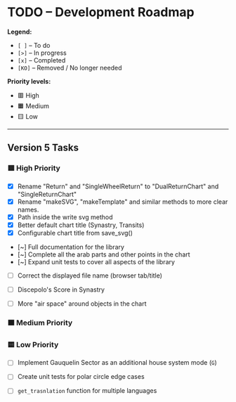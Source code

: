 # TODO – Development Roadmap

**Legend:**

- `[ ]` – To do  
- `[>]` – In progress  
- `[x]` – Completed  
- `[KO]` – Removed / No longer needed  

**Priority levels:**
- 🟥 High  
- 🟧 Medium  
- 🟨 Low  

---

## Version 5 Tasks

### 🟥 High Priority

- [x] Rename "Return" and "SingleWheelReturn" to "DualReturnChart" and "SingleReturnChart"
- [x] Rename "makeSVG", "makeTemplate" and similar methods to more clear names.
- [x] Path inside the write svg method
- [x] Better default chart title (Synastry, Transits)
- [x] Configurable chart title from save_svg()

- [~] Full documentation for the library
- [~] Complete all the arab parts and other points in the chart 
- [~] Expand unit tests to cover all aspects of the library

- [ ] Correct the displayed file name (browser tab/title)
- [ ] Discepolo's Score in Synastry
- [ ] More "air space" around objects in the chart



### 🟧 Medium Priority


### 🟨 Low Priority

- [ ] Implement Gauquelin Sector as an additional house system mode (`G`)
- [ ] Create unit tests for polar circle edge cases
- [ ] `get_trasnlation` function for multiple languages


